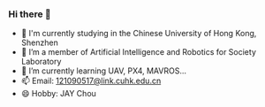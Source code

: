 ### Hi there 👋

- 👀 I'm currently studying in the Chinese University of Hong Kong, Shenzhen
- 🔭 I’m a member of Artificial Intelligence and Robotics for Society Laboratory
- 🌱 I’m currently learning UAV, PX4, MAVROS...
- 📫 Email: 121090517@link.cuhk.edu.cn
- 😄 Hobby: JAY Chou

